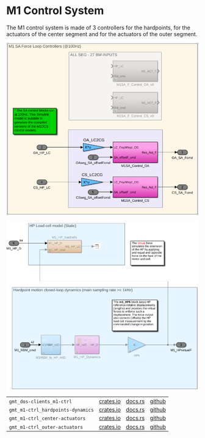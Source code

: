 # M1 Control System

The M1 control system is made of 3 controllers for the hardpoints, for the actuators of the center segment and for the actuators of the outer segment.

![](force-loop.png)

![](hardpoints.png)

|||||
|-|-|-|-|
| `gmt_dos-clients_m1-ctrl`| [crates.io](https://crates.io/crates/gmt_dos-clients_m1-ctrl) | [docs.rs](https://docs.rs/gmt_dos-clients_m1-ctrl) | [github](https://github.com/rconan/dos-actors/tree/main/clients/m1-ctrl) |
| `gmt_m1-ctrl_hardpoints-dynamics`| [crates.io](https://crates.io/crates/gmt_m1-ctrl_hardpoints-dynamics) | [docs.rs](https://docs.rs/gmt_m1-ctrl_hardpoints-dynamics) | [github](https://github.com/rconan/m1-ctrl/tree/main/hardpoints) |
| `gmt_m1-ctrl_center-actuators`| [crates.io](https://crates.io/crates/gmt_m1-ctrl_center-actuators) | [docs.rs](https://docs.rs/gmt_m1-ctrl_center-actuators) | [github](https://github.com/rconan/m1-ctrl/tree/main/actuators/center) |
| `gmt_m1-ctrl_outer-actuators`| [crates.io](https://crates.io/crates/gmt_m1-ctrl_outer-actuators) | [docs.rs](https://docs.rs/gmt_m1-ctrl_outer-actuators) | [github](https://github.com/rconan/m1-ctrl/tree/main/actuators/outer) |